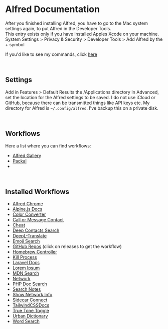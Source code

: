 # Alfred Documentation
After you finished installing Alfred, you have to go to the Mac system settings
again, to put Alfred in the Developer Tools.  
This entry exists only if you have installed Apples Xcode on your machine.  
System Settings > Privacy & Security > Developer Tools > Add Alfred by the + symbol

If you'd like to see my commands, click [here](alfred/docs/documentation.md)

<br>

## Settings
Add in Features > Default Results the /Applications directory
In Advanced, set the location for the Alfred settings to be saved.
I do not use iCloud or GitHub, because there can be transmitted things like API
keys etc. My directory for Alfred is `~/.config/alfred`. I've backup this on a
private disk.

<br>

## Workflows
Here a list where you can find workflows:
* [Alfred Gallery](https://alfred.app)
* [Packal](https://www.packal.org)
* []()

<br>

## Installed Workflows
* [Alfred Chrome](https://github.com/ShogunPanda/alfred-chrome)
* [Alpine.js Docs](https://github.com/Fadarrizz/alfred-alpinejs-docs)
* [Color Converter](https://www.packal.org/workflow/colors)
* [Call or Message Contact](https://github.com/c-stephens/Call-or-Message-Contact)
* [Cheat](https://github.com/wayneyaoo/alfred-cheat)
* [Deep Contacts Search](https://alfred.app/workflows/alfredapp/deep-contacts-search/)
* [DeepL-Translate](https://github.com/m9dfukc/deepl-alfred-workflow/tree/master)
* [Emoji Search](https://github.com/jsumners/alfred-emoji)
* [GitHub Repos](https://github.com/edgarjs/alfred-github-repos) (click on releases to get the workflow)
* [Homebrew Controller](https://www.packal.org/workflow/homebrew-controller)
* [Kill Process](https://www.packal.org/workflow/kill-process)
* [Laravel Docs](https://github.com/tillkruss/alfred-laravel-docs)
* [Lorem Ipsum](https://github.com/tillkruss/alfred-lorem-ipsum)
* [MDN Search](https://github.com/gilbarbara/alfred-workflows/tree/main/mdn-search)
* [Network](https://github.com/mrodalgaard/alfred-network-workflow)
* [PHP Doc Search](https://www.packal.org/workflow/php-doc-search)
* [Search Notes](https://github.com/sballin/alfred-search-notes-app)
* [Show Network Info](https://github.com/jeppestaerk/alfred-show-network-info)
* [Sidecar Connect](https://github.com/kovstas/alfred-sidecar)
* [TailwindCSSDocs](https://github.com/clnt/alfred-tailwindcss-docs/tree/master)
* [True Tone Toggle](https://github.com/B3nnyL/alfred-true-tone-toggle)
* [Urban Dictionary](https://github.com/xilopaint/alfred-urban-dictionary/releases/tag/v2.7.0)
* [Word Search](https://github.com/jun6lee/Alfred-WordSearch)
